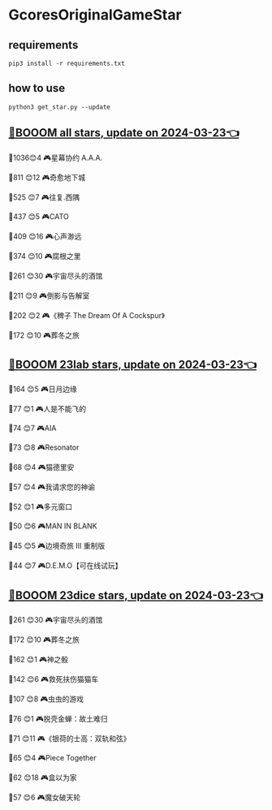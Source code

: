 # GcoresOriginalGameStar

## requirements
```
pip3 install -r requirements.txt
```

## how to use
```
python3 get_star.py --update
```

## [🔗BOOOM all stars, update on 2024-03-23👈](https://raw.githack.com/sichaozhang1112/GcoresOriginalGameStar/main/all.html) 
🌟1036😊4   🎮星幕协约 A.A.A.        

🌟811 😊12  🎮奇愈地下城              

🌟525 😊7   🎮往复.西隅              

🌟437 😊5   🎮CATO               

🌟409 😊16  🎮心声渺远               

🌟374 😊10  🎮腐根之里               

🌟261 😊30  🎮宇宙尽头的酒馆            

🌟211 😊9   🎮倒影与告解室             

🌟202 😊2   🎮《稗子 The Dream Of A Cockspur》

🌟172 😊10  🎮葬冬之旅               

## [🔗BOOOM 23lab stars, update on 2024-03-23👈](https://raw.githack.com/sichaozhang1112/GcoresOriginalGameStar/main/23lab.html) 
🌟164 😊5   🎮日月边缘               

🌟77  😊1   🎮人是不能飞的             

🌟74  😊7   🎮AIA                

🌟73  😊8   🎮Resonator          

🌟68  😊4   🎮猫德里安               

🌟57  😊4   🎮我请求您的神谕            

🌟52  😊1   🎮多元窗口               

🌟50  😊6   🎮MAN IN BLANK       

🌟45  😊5   🎮边境奇旅 III 重制版       

🌟44  😊7   🎮D.E.M.O【可在线试玩】     

## [🔗BOOOM 23dice stars, update on 2024-03-23👈](https://raw.githack.com/sichaozhang1112/GcoresOriginalGameStar/main/23dice.html) 
🌟261 😊30  🎮宇宙尽头的酒馆            

🌟172 😊10  🎮葬冬之旅               

🌟162 😊1   🎮神之骰                

🌟142 😊6   🎮救死扶伤猫猫车            

🌟107 😊8   🎮虫虫的游戏              

🌟76  😊1   🎮脱壳金蝉：故土难归          

🌟71  😊11  🎮《银荷的士高：双轨和弦》       

🌟65  😊4   🎮Piece Together     

🌟62  😊18  🎮盒以为家               

🌟57  😊6   🎮魔女破天轮              

